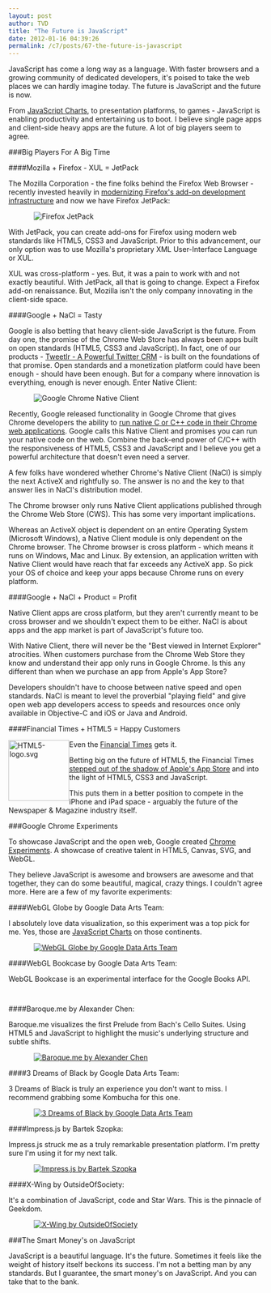```yaml
---
layout: post
author: TVD
title: "The Future is JavaScript"
date: 2012-01-16 04:39:26
permalink: /c7/posts/67-the-future-is-javascript
---
```


JavaScript has come a long way as a language. With faster browsers and a growing community of dedicated developers, it's poised to take the web places we can hardly imagine today. The future is JavaScript and the future is now.

From [JavaScript Charts][1], to presentation platforms, to games - JavaScript is enabling productivity and entertaining us to boot. I believe single page apps and client-side heavy apps are the future. A lot of big players seem to agree.

###Big Players For A Big Time

####Mozilla + Firefox - XUL = JetPack

The Mozilla Corporation - the fine folks behind the Firefox Web Browser - recently invested heavily in [modernizing Firefox's add-on development infrastructure][2] and now we have Firefox JetPack:
 
<img src="https://techoctave.com/static/mozilla-jetpack.png" alt="Firefox JetPack" style="margin-left: 50px;"/>

With JetPack, you can create add-ons for Firefox using modern web standards like HTML5, CSS3 and JavaScript. Prior to this advancement, our only option was to use Mozilla's proprietary XML User-Interface Language or XUL. 

XUL was cross-platform - yes. But, it was a pain to work with and not exactly beautiful. With JetPack, all that is going to change. Expect a Firefox add-on renaissance. But, Mozilla isn't the only company innovating in the client-side space.

####Google + NaCl = Tasty

Google is also betting that heavy client-side JavaScript is the future. From day one, the promise of the Chrome Web Store has always been apps built on open standards (HTML5, CSS3 and JavaScript). In fact, one of our products - [Tweetlr - A Powerful Twitter CRM][3] - is built on the foundations of that promise. Open standards and a monetization platform could have been enough - should have been enough. But for a company where innovation is everything, enough is never enough. Enter Native Client:

<img src="https://techoctave.com/static/chrome-native-client-architecture.png" alt="Google Chrome Native Client" style="margin-left: 50px;"/>

Recently, Google released functionality in Google Chrome that gives Chrome developers the ability to [run native C or C++ code in their Chrome web applications][4]. Google calls this Native Client and promises you can run your native code on the web. Combine the back-end power of C/C++ with the responsiveness of HTML5, CSS3 and JavaScript and I believe you get a powerful architecture that doesn't even need a server.

A few folks have wondered whether Chrome's Native Client (NaCl) is simply the next ActiveX and rightfully so. The answer is no and the key to that answer lies in NaCl's distribution model.

The Chrome browser only runs Native Client applications published through the Chrome Web Store (CWS). This has some very important implications.

Whereas an ActiveX object is dependent on an entire Operating System (Microsoft Windows), a Native Client module is only dependent on the Chrome browser. The Chrome browser is cross platform - which means it runs on Windows, Mac and Linux. By extension, an application written with Native Client would have reach that far exceeds any ActiveX app. So pick your OS of choice and keep your apps because Chrome runs on every platform.


####Google + NaCl + Product = Profit

Native Client apps are cross platform, but they aren't currently meant to be cross browser and we shouldn't expect them to be either. NaCl is about apps and the app market is part of JavaScript's future too.

With Native Client, there will never be the "Best viewed in Internet Explorer" atrocities. When customers purchase from the Chrome Web Store they know and understand their app only runs in Google Chrome. Is this any different than when we purchase an app from Apple's App Store?

Developers shouldn't have to choose between native speed and open standards. NaCl is meant to level the proverbial "playing field" and give open web app developers access to speeds and resources once only available in Objective-C and iOS or Java and Android.

####Financial Times + HTML5 = Happy Customers

Even the [Financial Times][5] gets it. <img width="120" height="120" src="//upload.wikimedia.org/wikipedia/commons/thumb/6/6e/HTML5-logo.svg/120px-HTML5-logo.svg.png" alt="HTML5-logo.svg" style="float: left;" />

Betting big on the future of HTML5, the Financial Times [stepped out of the shadow of Apple's App Store][6] and into the light of HTML5, CSS3 and JavaScript.

This puts them in a better position to compete in the iPhone and iPad space - arguably the future of the Newspaper & Magazine industry itself.

###Google Chrome Experiments

To showcase JavaScript and the open web, Google created [Chrome Experiments][7]. A showcase of creative talent in HTML5, Canvas, SVG, and WebGL.

They believe JavaScript is awesome and browsers are awesome and that together, they can do some beautiful, magical, crazy things. I couldn't agree more. Here are a few of my favorite experiments:

####WebGL Globe by Google Data Arts Team:

I absolutely love data visualization, so this experiment was a top pick for me. Yes, those are [JavaScript Charts][8] on those continents.

<a href="http://www.chromeexperiments.com/globe"><img src="https://techoctave.com/static/chrome-globe-charts.png" alt="WebGL Globe by Google Data Arts Team" style="margin-left: 50px;"/></a>

####WebGL Bookcase by Google Data Arts Team:

WebGL Bookcase is an experimental interface for the Google Books API. 

<a href="http://www.chromeexperiments.com/detail/webgl-bookcase/"><img alt="" src="https://techoctave.com/static/chrome-bookstore.png" alt="WebGL Bookcase by Google Data Arts Team" style="margin-left: 50px;"/></a>

<a href="http://www.chromeexperiments.com/detail/webgl-bookcase/"><img alt="" src="https://techoctave.com/static/chrome-bookstore-frankenstein.png" alt="WebGL Bookcase by Google Data Arts Team" style="margin-left: 50px;"/></a>

####Baroque.me by Alexander Chen:

Baroque.me visualizes the first Prelude from Bach's Cello Suites. Using HTML5 and JavaScript to highlight the music's underlying structure and subtle shifts.

<a href="http://www.chromeexperiments.com/detail/baroqueme/"><img src="https://techoctave.com/static/chrome-baroque.png" alt="Baroque.me by Alexander Chen" style="margin-left: 50px;"/></a>

####3 Dreams of Black by Google Data Arts Team:

3 Dreams of Black is truly an experience you don't want to miss. I recommend grabbing some Kombucha for this one.

<a href="http://www.chromeexperiments.com/detail/3-dreams-of-black/"><img src="https://techoctave.com/static/chrome-dreams-black.png" alt="3 Dreams of Black by Google Data Arts Team" style="margin-left: 50px;"/></a>

####Impress.js by Bartek Szopka:

Impress.js struck me as a truly remarkable presentation platform. I'm pretty sure I'm using it for my next talk.

<a href="http://www.chromeexperiments.com/detail/impressjs/"><img src="https://techoctave.com/static/chrome-impress.png" alt="Impress.js by Bartek Szopka" style="margin-left: 50px;"/></a>

####X-Wing by OutsideOfSociety:

It's a combination of JavaScript, code and Star Wars. This is the pinnacle of Geekdom.

<a href="http://www.chromeexperiments.com/detail/x-wing/"><img src="https://techoctave.com/static/chrome-xwing.png" alt="X-Wing by OutsideOfSociety" style="margin-left: 50px;"/></a>


###The Smart Money's on JavaScript

JavaScript is a beautiful language. It's the future. Sometimes it feels like the weight of history itself beckons its success. I'm not a betting man by any standards. But I guarantee, the smart money's on JavaScript. And you can take that to the bank.


  [1]: http://techoctave.com/charts
  [2]: https://addons.mozilla.org/en-US/developers/builder
  [3]: http://techoctave.com/tweetlr
  [4]: https://developers.google.com/native-client/overview
  [5]: http://apps.ft.com/#mobile-website
  [6]: http://www.readwriteweb.com/archives/financial_times_html5_mobile_web_development.php
  [7]: http://www.chromeexperiments.com/about/
  [8]: http://techoctave.com/charts

